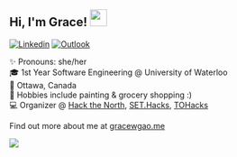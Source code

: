 ## Hi, I'm Grace!  <img src="https://raw.githubusercontent.com/MartinHeinz/MartinHeinz/master/wave.gif" width="30px">

[![Linkedin](https://img.shields.io/badge/-gracewgao-222222?style=flat-square&logo=Linkedin&logoColor=white&link=https://www.linkedin.com/in/gracewgao/)](https://www.linkedin.com/in/gracewgao/)
[![Outlook](https://img.shields.io/badge/-ggaoww@gmail.com-222222?style=flat&logo=Gmail&logoColor=white&link=mailto:ggaoww@gmail.com)](mailto:ggaoww@gmail.com)

✨ Pronouns: she/her <br />
🎓 1st Year Software Engineering @ University of Waterloo <br />
📍 Ottawa, Canada <br />
🎨 Hobbies include painting & grocery shopping :) <br />
💻 Organizer @ [Hack the North](https://hackthenorth.com/), [SET.Hacks](https://sethacks.ca/), [TOHacks](https://www.tohacks.ca/) <br />

Find out more about me at [gracewgao.me](https://gracewgao.me/)

<img align="left" src="https://github-readme-stats.vercel.app/api?username=gracewgao&hide=issues&count_private=true&show_icons=true&theme=dracula" />

<!--
**gracewgao/gracewgao** is a ✨ _special_ ✨ repository because its `README.md` (this file) appears on your GitHub profile.

Here are some ideas to get you started:

- 🔭 I’m currently working on ...
- 👯 I’m looking to collaborate on ...
- 🤔 I’m looking for help with ...
-->
